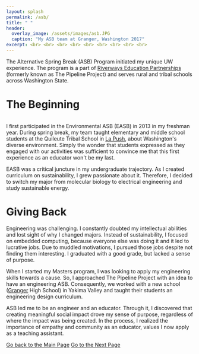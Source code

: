 ```yaml
---
layout: splash
permalink: /asb/
title: " "
header:
  overlay_image: /assets/images/asb.JPG 
  caption: "My ASB team at Granger, Washington 2017"
excerpt: <br> <br> <br> <br> <br> <br> <br> <br> <br> 
---
```

 


The Alternative Spring Break (ASB) Program initiated my unique UW experience. The program is a part of <a href = "https://expd.uw.edu/riverways/rural-tribal/">Riverways Education Partnerships </a> (formerly known as The Pipeline Project) and serves rural and tribal schools across Washington State. 

<h1>The Beginning</h1>

<figure style="width: 500px" class="align-right">
  <img src="{{ site.url }}{{ site.baseurl }}/assets/images/asb_1317.png" alt="">
</figure>

I first participated in the Environmental ASB (EASB) in 2013 in my freshman year. During spring break, my team taught elementary and middle school students at the Quileute Tribal School in <a href = "https://en.wikipedia.org/wiki/La_Push,_Washington">La Push</a>, about Washington's diverse environment. Simply the wonder that students expressed as they engaged with our activities was sufficient to convince me that this first experience as an educator won't be my last.

EASB was a critical juncture in my undergraduate trajectory. As I created curriculum on sustainability, I grew passionate about it. Therefore, I decided to switch my major from molecular biology to electrical engineering and study sustainable energy.

<h1>Giving Back</h1>

Engineering was challenging. I constantly doubted my intellectual abilities and lost sight of why I changed majors. Instead of sustainability, I focused on embedded computing, because everyone else was doing it and it led to lucrative jobs. Due to muddled motivations, I pursued those jobs despite not finding them interesting. I graduated with a good grade, but lacked a sense of purpose. 

When I started my Masters program, I was looking to apply my engineering skills towards a cause. So, I approached The Pipeline Project with an idea to have an engineering ASB. Consequently, we worked with a new school (<a href = "https://en.wikipedia.org/wiki/Granger,_Washington">Granger</a> High School) in Yakima Valley and taught their students an engineering design curriculum.

ASB led me to be an engineer and an educator. Through it, I discovered that creating meaningful social impact drove my sense of purpose, regardless of where the impact was being created. In the process, I realized the importance of empathy and community as an educator, values I now apply as a teaching assistant. 

<a href="https://shruti-misra.github.io/husky100/" class="btn btn--info">Go back to the Main Page</a>
<a href="https://shruti-misra.github.io/husky100/engine/" class="btn btn--success">Go to the Next Page</a>

